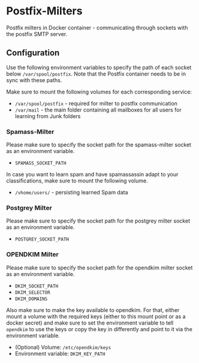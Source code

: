 # Postfix-Milters

Postfix milters in Docker container - communicating through sockets with the postfix SMTP server.

## Configuration

Use the following environment variables to specify the path of each socket below `/var/spool/postfix`.
Note that the Postfix container needs to be in sync with these paths.

Make sure to mount the following volumes for each corresponding service:

* `/var/spool/postfix` - required for milter to postfix communication
* `/var/mail` - the main folder containing all mailboxes for all users for learning from Junk folders

### Spamass-Milter

Please make sure to specify the socket path for the spamass-milter socket as an environment variable.

* `SPAMASS_SOCKET_PATH`

In case you want to learn spam and have spamassassin adapt to your classifications, make sure to mount 
the following volume.

* `/vhome/users/` - persisting learned Spam data

### Postgrey Milter

Please make sure to specify the socket path for the postgrey milter socket as an environment variable.

* `POSTGREY_SOCKET_PATH`

### OPENDKIM Milter

Please make sure to specify the socket path for the opendkim milter socket as an environment variable.

* `DKIM_SOCKET_PATH`
* `DKIM_SELECTOR`
* `DKIM_DOMAINS`

Also make sure to make the key available to opendkim. For that, either mount a volume with the required keys
(either to this mount point or as a docker secret) and make sure to set the environment variable to tell `opendkim`
to use the keys or copy the key in differently and point to it via the environment variable.

* (Optional) Volume: `/etc/opendkim/keys`
* Environment variable: `DKIM_KEY_PATH`

